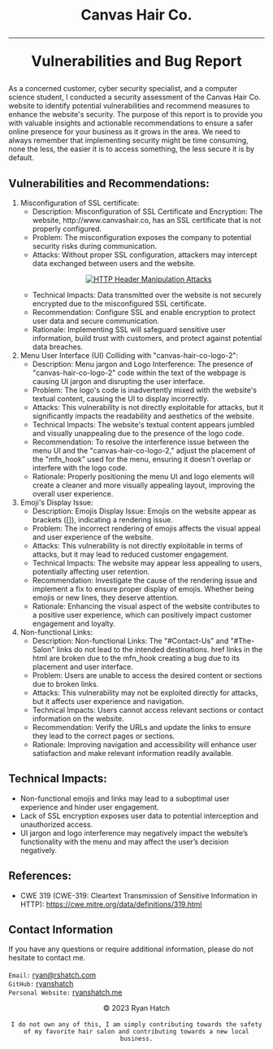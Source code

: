 <!DOCTYPE html>
<html>
    <body>
        <h1 align="center"><strong>Canvas Hair Co.</strong><hr>
        <p>Vulnerabilities and Bug Report</h1>
        <p> As a concerned customer, cyber security specialist, and a computer science student, I conducted a security assessment of the Canvas Hair Co. website to identify potential vulnerabilities and recommend measures to enhance the website's security. The purpose of this report is to provide you with valuable insights and actionable recommendations to ensure a safer online presence for your business as it grows in the area. We need to always remember that implementing security might be time consuming, none the less, the easier it is to access something, the less secure it is by default. </p>
        <h2>Vulnerabilities and Recommendations:</h2>
        <ol>
            <li> Misconfiguration of SSL certificate: <ul>
                    <li> Description: Misconfiguration of SSL Certificate and Encryption: The website, http://www.canvashair.co, has an SSL certificate that is not properly configured. </li>
                    <li> Problem: The misconfiguration exposes the company to potential security risks during communication. </li>
                    <li> Attacks: Without proper SSL configuration, attackers may intercept data exchanged between users and the website. <p>
                        <p align="center">
                            <a href="https://youtu.be/UZ1ylx5_V30">
                                <img src="https://img.youtube.com/vi/UZ1ylx5_V30/0.jpg" alt="HTTP Header Manipulation Attacks">
                            </a>
                        </p>
                        </p>
                    </li>
                    <li> Technical Impacts: Data transmitted over the website is not securely encrypted due to the misconfigured SSL certificate. </li>
                    <li> Recommendation: Configure SSL and enable encryption to protect user data and secure communication. </li>
                    <li> Rationale: Implementing SSL will safeguard sensitive user information, build trust with customers, and protect against potential data breaches. </li>
                </ul>
            </li>
            <li> Menu User Interface (UI) Colliding with "canvas-hair-co-logo-2": <ul>
                    <li> Description: Menu jargon and Logo Interference: The presence of "canvas-hair-co-logo-2" code within the text of the webpage is causing UI jargon and disrupting the user interface. </li>
                    <li> Problem: The logo's code is inadvertently mixed with the website's textual content, causing the UI to display incorrectly. </li>
                    <li> Attacks: This vulnerability is not directly exploitable for attacks, but it significantly impacts the readability and aesthetics of the website. </li>
                    <li> Technical Impacts: The website's textual content appears jumbled and visually unappealing due to the presence of the logo code. </li>
                    <li> Recommendation: To resolve the interference issue between the menu UI and the "canvas-hair-co-logo-2," adjust the placement of the "mfn_hook" used for the menu, ensuring it doesn't overlap or interfere with the logo code. </li>
                    <li> Rationale: Properly positioning the menu UI and logo elements will create a cleaner and more visually appealing layout, improving the overall user experience. </li>
                </ul>
            </li>
            <li> Emoji's Display Issue: <ul>
                    <li> Description: Emojis Display Issue: Emojis on the website appear as brackets ([]), indicating a rendering issue. </li>
                    <li> Problem: The incorrect rendering of emojis affects the visual appeal and user experience of the website. </li>
                    <li> Attacks: This vulnerability is not directly exploitable in terms of attacks, but it may lead to reduced customer engagement. </li>
                    <li> Technical Impacts: The website may appear less appealing to users, potentially affecting user retention. </li>
                    <li> Recommendation: Investigate the cause of the rendering issue and implement a fix to ensure proper display of emojis. Whether being emojis or new lines, they deserve attention. </li>
                    <li> Rationale: Enhancing the visual aspect of the website contributes to a positive user experience, which can positively impact customer engagement and loyalty. </li>
                </ul>
            </li>
            <li> Non-functional Links: <ul>
                    <li> Description: Non-functional Links: The "#Contact-Us" and "#The-Salon" links do not lead to the intended destinations. href links in the html are broken due to the mfn_hook creating a bug due to its placement and user interface. </li>
                    <li> Problem: Users are unable to access the desired content or sections due to broken links. </li>
                    <li> Attacks: This vulnerability may not be exploited directly for attacks, but it affects user experience and navigation. </li>
                    <li> Technical Impacts: Users cannot access relevant sections or contact information on the website. </li>
                    <li> Recommendation: Verify the URLs and update the links to ensure they lead to the correct pages or sections. </li>
                    <li> Rationale: Improving navigation and accessibility will enhance user satisfaction and make relevant information readily available. </li>
                </ul>
            </li>
        </ol>
        <h2>Technical Impacts:</h2>
        <ul>
            <li>Non-functional emojis and links may lead to a suboptimal user experience and hinder user engagement.</li>
            <li>Lack of SSL encryption exposes user data to potential interception and unauthorized access.</li>
            <li>UI jargon and logo interference may negatively impact the website’s functionality with the menu and may affect the user’s decision negatively.</li>
        </ul>
        <h2>References:</h2>
        <ul>
            <li>CWE 319 (CWE-319: Cleartext Transmission of Sensitive Information in HTTP): <a href="https://cwe.mitre.org/data/definitions/319.html">https://cwe.mitre.org/data/definitions/319.html</a>
            </li>
        </ul>
        <h2>Contact Information</h2>
        <p> If you have any questions or require additional information, please do not hesitate to contact me. <br>
            <br>
            <code>Email:</code>
            <a href="ryan@rshatch.com">ryan@rshatch.com</a>
            <br>
            <code>GitHub:</code>
            <a href="https://github.com/ryanshatch">ryanshatch</a>
            <br>
            <code>Personal Website:</code>
            <a href="https://ryanshatch.com/resume">ryanshatch.me</a>
        </p>
        <p align="center"> &copy; 2023 Ryan Hatch <br>
            <br>
            <code>I do not own any of this, I am simply contributing towards the safety of my favorite hair salon and contributing towards a new local business.</code>
        </p>
